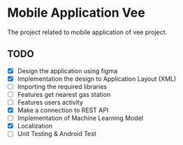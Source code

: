 # Mobile Application Vee
The project related to mobile application of vee project.

## TODO
- [x] Design the application using figma
- [x] Implementation the design to Application Layout (XML)
- [ ] Importing the required libraries
- [ ] Features get nearest gas station
- [ ] Features users activity
- [x] Make a connection to REST API
- [ ] Implementation of Machine Learning Model
- [x] Localization
- [ ] Unit Testing & Android Test
